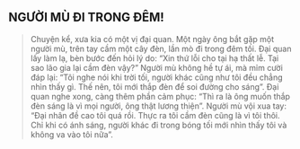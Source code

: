 ## NGƯỜI MÙ ĐI TRONG ĐÊM!
> Chuyện kể, xưa kia có một vị đại quan. Một ngày ông bắt gặp một người mù, trên tay cầm một cây đèn, lần mò đi trong đêm tối. Đại quan lấy làm lạ, bèn bước đến hỏi lý do: “Xin thứ lỗi cho tại hạ thất lễ. Tại sao lão gia lại cầm đèn vậy?”
Người mù không hề tự ái, mà mỉm cười đáp lại: “Tôi nghe nói khi trời tối, người khác cũng như tôi đều chẳng nhìn thấy gì. Thế nên, tôi mới thắp đèn để soi đường cho sáng”.
Đại quan nghe xong, càng thêm phần cảm phục: “Thì ra là ông muốn thắp đèn sáng là vì mọi người, ông thật lương thiện”. Người mù vội xua tay: “Đại nhân đề cao tôi quá rồi. Thực ra tôi cầm đèn cũng là vì tôi thôi. Chỉ khi có ánh sáng, người khác đi trong bóng tối mới nhìn thấy tôi và không va vào tôi nữa”.
